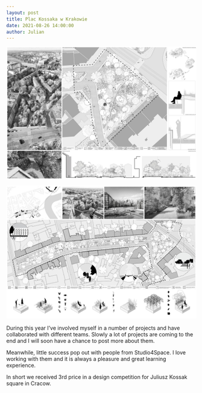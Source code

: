 ```yaml
---
layout: post  
title: Plac Kossaka w Krakowie
date: 2021-08-26 14:00:00
author: Julian
---
```

![Plansza_1](/images/2_Kossak1.jpg)
<!--excerpt-->
![Plansza_2](/images/2_Kossak2.jpg)

During this year I’ve involved myself in a number of projects and have collaborated with different teams. Slowly a lot of projects are coming to the end and I will soon have a chance to post more about them.

Meanwhile, little success pop out with people from Studio4Space. I love working with them and it is always a pleasure and great learning experience.

In short we received 3rd price in a design competition for Juliusz Kossak square in Cracow.

